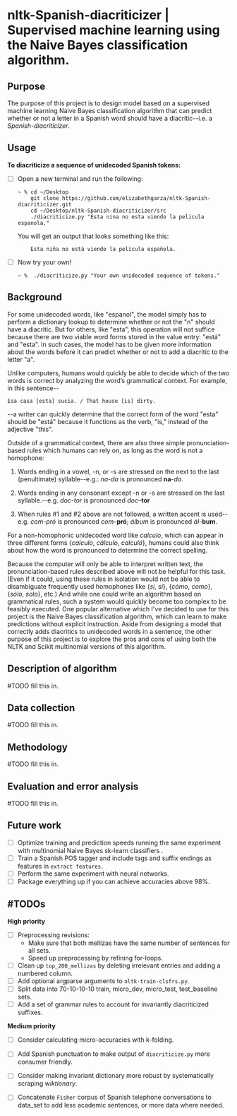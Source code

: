 # nltk-Spanish-diacriticizer | Supervised machine learning using the Naive Bayes classification algorithm.

## Purpose 

The purpose of this project is to design model based on a supervised machine learning Naive Bayes classification algorithm that can predict whether or not a letter in a Spanish word should have a diacritic--i.e. a *Spanish-diacriticizer*.  

## Usage
  
**To diacriticize a sequence of unidecoded Spanish tokens:**

- [ ] Open a new terminal and run the following:
     
      ~ % cd ~/Desktop 
          git clone https://github.com/elizabethgarza/nltk-Spanish-diacriticizer.git
          cd ~/Desktop/nltk-Spanish-diacriticizer/src
          ./diacriticize.py "Esta nina no esta viendo la pelicula espanola."
     
   You will get an output that looks something like this: 
      
          Esta niña no está viendo la película española.
        
 - [ ] Now try your own! 
 
       ~ %  ./diacriticize.py "Your own unidecoded sequence of tokens."   
     
## Background 

For some unidecoded words, like "espanol", the model simply has to perform a dictionary lookup to determine whether or not the "n" should have a diacritic. But for others, like "esta", this operation will not suffice because there are two viable word forms stored in the value entry: "está" and "esta". In such cases, the model has to be given more information about the words before it can predict whether or not to add a diacritic to the letter "a".  

Unlike computers, humans would quickly be able to decide which of the two words is correct by analyzing the word’s grammatical context.  For example, in this sentence--

`Esa casa [esta] sucia. / That house [is] dirty.`

--a writer can quickly determine that the correct form of the word "esta" should be "está" because it functions as the verb, "is," instead of the adjective "this". 

Outside of a grammatical context, there are also three simple pronunciation-based rules which humans can rely on, as long as the word is not a homophone: 

1. Words ending in a vowel, -n, or -s are stressed on the next to the last (penultimate) syllable--e.g.: 
   *na-da* is pronounced **na**-*da*.

2. Words ending in any consonant except -n or -s are stressed on the last syllable.--e.g. 
   *doc-tor* is pronounced *doc*–**tor**

3. When rules #1 and #2 above are not followed, a written accent is used--e.g.
   *com-pró* is pronounced *com*–**pró**; 
   *álbum* is pronounced *ál*–**bum**.

For a non-homophonic unidecoded word like *calculo*, which can appear in three different forms {*calculo*, *cálculo*, *calculó*}, humans could also think about how the word is pronounced to determine the correct spelling.

Because the computer will only be able to interpret written text, the pronunciation-based rules described above will not be helpful for this task.  (Even if it could, using these rules in isolation would not be able to disambiguate frequently used homophones like {*si*, *sí*}, {*cómo*, *como*}, {*sólo*, *solo*}, etc.)  And while one could write an algorithm based on grammatical rules, such a system would quickly become too complex to be feasibly executed. One popular alternative which I've decided to use for this project is the Naive Bayes classification algorithm, which can learn to make predictions without explicit instruction. Aside from designing a model that correctly adds diacritics to unidecoded words in a sentence, the other purpose of this project is to explore the pros and cons of using both the NLTK and Scikit multinomial versions of this algorithm.

## Description of algorithm 

#TODO fill this in.

## Data collection

#TODO fill this in. 

## Methodology

#TODO fill this in. 

## Evaluation and error analysis

#TODO fill this in. 

## Future work 

  - [ ] Optimize training and prediction speeds running the same experiment with multinomial Naive Bayes sk-learn classifiers . 
  - [ ] Train a Spanish POS tagger and include tags and suffix endings as features in `extract features`.
  - [ ] Perform the same experiment with neural networks.
  - [ ] Package everything up if you can achieve accuracies above 98%.

## #TODOs

**High priority**
  - [ ] Preprocessing revisions: 
     - Make sure that both mellizas have the same number of sentences for all sets. 
     - Speed up preprocessing by refining for-loops.
  - [ ] Clean up `top_200_mellizas` by deleting irrelevant entries and adding a numbered column. 
  - [ ] Add optional argparse arguments to `nltk-train-clsfrs.py`.
  - [ ] Split data into 70-10-10-10 train, micro_dev, micro_test, test_baseline sets.  
  - [ ] Add a set of grammar rules to account for invariantly diacriticized suffixes.
   
**Medium priority**
  - [ ] Consider calculating micro-accuracies with k-folding. 
  - [ ] Add Spanish punctuation to make output of `diacriticize.py` more consumer friendly.
  - [ ] Consider making invariant dictionary more robust by systematically scraping *wiktionary*. 
  - [ ] Concatenate `Fisher` corpus of Spanish telephone conversations to data_set to add less academic sentences, or more data where needed.
  

  
  


